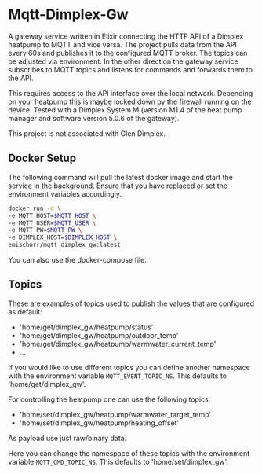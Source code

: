 # Mqtt-Dimplex-Gw

A gateway service written in Elixir connecting the HTTP API of a Dimplex heatpump to MQTT and vice versa.
The project pulls data from the API every 60s and publishes it to the configured MQTT broker. The topics can be adjusted via environment.
In the other direction the gateway service subscribes to MQTT topics and listens for commands and forwards them to the API.

This requires access to the API interface over the local network. Depending on your heatpump this is maybe locked down by the firewall running on the device.
Tested with a Dimplex System M (version M1.4 of the heat pump manager and software version 5.0.6 of the gateway).

This project is not associated with Glen Dimplex.

## Docker Setup

The following command will pull the latest docker image and start the service in the background.
Ensure that you have replaced or set the environment variables accordingly.

```bash
docker run -d \
-e MQTT_HOST=$MQTT_HOST \
-e MQTT_USER=$MQTT_USER \
-e MQTT_PW=$MQTT_PW \
-e DIMPLEX_HOST=$DIMPLEX_HOST \
emischorr/mqtt_dimplex_gw:latest
```

You can also use the docker-compose file.

## Topics

These are examples of topics used to publish the values that are configured as default:
- 'home/get/dimplex_gw/heatpump/status'
- 'home/get/dimplex_gw/heatpump/outdoor_temp'
- 'home/get/dimplex_gw/heatpump/warmwater_current_temp'
- ...

If you would like to use different topics you can define another namespace with the environment variable `MQTT_EVENT_TOPIC_NS`.
This defaults to 'home/get/dimplex_gw'.

For controlling the heatpump one can use the following topics:
- 'home/set/dimplex_gw/heatpump/warmwater_target_temp'
- 'home/set/dimplex_gw/heatpump/heating_offset'

As payload use just raw/binary data.

Here you can change the namespace of these topics with the environment variable `MQTT_CMD_TOPIC_NS`.
This defaults to 'home/set/dimplex_gw'.